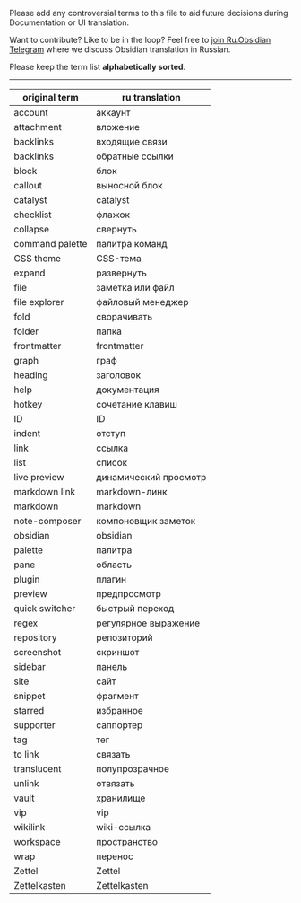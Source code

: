 Please add any controversial terms to this file to aid future decisions during Documentation or UI translation.


Want to contribute? Like to be in the loop? Feel free to  [join Ru.Obsidian Telegram](https://t.me/joinchat/FwbKzhpDF5ahXaFJWLfOOg) where we discuss Obsidian translation in Russian.


Please keep the term list **alphabetically sorted**.

---

|original term|ru translation|
|-|-|
account|аккаунт
attachment|вложение
backlinks|входящие связи
backlinks|обратные ссылки
block|блок
callout|выносной блок
catalyst|catalyst
checklist|флажок
collapse|свернуть
command palette|палитра команд
CSS theme|CSS-тема
expand|развернуть
file|заметка или файл
file explorer|файловый менеджер
fold|сворачивать
folder|папка
frontmatter|frontmatter
graph|граф
heading|заголовок
help|документация
hotkey|сочетание клавиш
ID|ID
indent|отступ
link|ссылка
list|список
live preview|динамический просмотр
markdown link|markdown-линк
markdown|markdown
note-composer|компоновщик заметок
obsidian|obsidian
palette|палитра
pane|область
plugin|плагин
preview|предпросмотр
quick switcher|быстрый переход
regex|регулярное выражение
repository|репозиторий
screenshot|скриншот
sidebar|панель
site|сайт
snippet | фрагмент
starred|избранное
supporter|саппортер
tag|тег
to link|связать
translucent|полупрозрачное
unlink|отвязать
vault|хранилище
vip|vip
wikilink|wiki-ссылка
workspace|пространство
wrap|перенос
Zettel|Zettel
Zettelkasten|Zettelkasten


